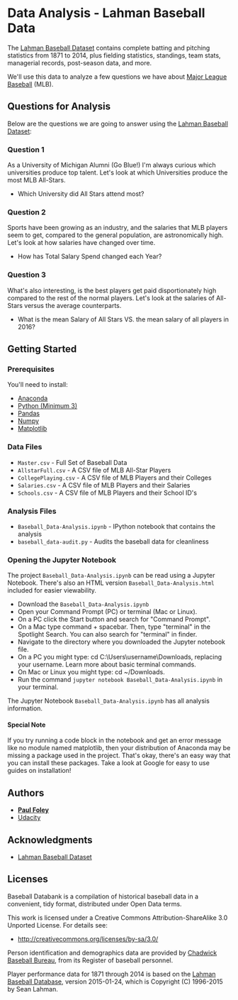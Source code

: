 # Data Analysis - Lahman Baseball Data

The [Lahman Baseball Dataset](http://www.seanlahman.com/baseball-archive/statistics/) contains complete batting and pitching statistics from 1871 to 2014, plus fielding statistics, standings, team stats, managerial records, post-season data, and more.

We'll use this data to analyze a few questions we have about [Major League Baseball](https://www.mlb.com/) (MLB).


## Questions for Analysis
Below are the questions we are going to answer using the [Lahman Baseball Dataset](http://www.seanlahman.com/baseball-archive/statistics/): 

### Question 1
As a University of Michigan Alumni (Go Blue!) I'm always curious which universities produce top talent. Let's look at which Universities produce the most MLB All-Stars.

* Which University did All Stars attend most?

### Question 2
Sports have been growing as an industry, and the salaries that MLB players seem to get, compared to the general population, are astronomically high. Let's look at how salaries have changed over time.

* How has Total Salary Spend changed each Year? 

### Question 3
What's also interesting, is the best players get paid disportionately high compared to the rest of the normal players. Let's look at the salaries of All-Stars versus the average counterparts.

* What is the mean Salary of All Stars VS. the mean salary of all players in 2016?


## Getting Started

### Prerequisites
You'll need to install:

* [Anaconda](https://www.continuum.io/downloads)
* [Python (Minimum 3)](https://www.continuum.io/blog/developer-blog/python-3-support-anaconda)
* [Pandas](https://anaconda.org/anaconda/pandas)
* [Numpy](https://anaconda.org/anaconda/numpy)
* [Matplotlib](https://anaconda.org/anaconda/matplotlib)


### Data Files
* `Master.csv` - Full Set of Baseball Data
* `AllstarFull.csv` - A CSV file of MLB All-Star Players
* `CollegePlaying.csv` - A CSV file of MLB Players and their Colleges
* `Salaries.csv` - A CSV file of MLB Players and their Salaries
* `Schools.csv` - A CSV file of MLB Players and their School ID's


### Analysis Files

* `Baseball_Data-Analysis.ipynb` - IPython notebook that contains the analysis
* `baseball_data-audit.py` - Audits the baseball data for cleanliness

### Opening the Jupyter Notebook
The project `Baseball_Data-Analysis.ipynb` can be read using a Jupyter Notebook. There's also an HTML version `Baseball_Data-Analysis.html` included for easier viewability.

* Download the `Baseball_Data-Analysis.ipynb`
* Open your Command Prompt (PC) or terminal (Mac or Linux).
* On a PC click the Start button and search for "Command Prompt".
* On a Mac type command + spacebar. Then, type "terminal" in the Spotlight Search. You can also search for "terminal" in finder.
* Navigate to the directory where you downloaded the Jupyter notebook file.
* On a PC you might type: cd C:\Users\username\Downloads\, replacing your username. Learn more about basic terminal commands.
* On Mac or Linux you might type: cd ~/Downloads.
* Run the command `jupyter notebook Baseball_Data-Analysis.ipynb` in your terminal.

The Jupyter Notebook `Baseball_Data-Analysis.ipynb` has all analysis information.

#### Special Note
If you try running a code block in the notebook and get an error message like no module named matplotlib, then your distribution of Anaconda may be missing a package used in the project. That's okay, there's an easy way that you can install these packages. Take a look at Google for easy to use guides on installation!


## Authors

* **[Paul Foley](https://github.com/paulfoley)**
* [Udacity](https://www.udacity.com/)


## Acknowledgments

* [Lahman Baseball Dataset](http://www.seanlahman.com/baseball-archive/statistics/)


## Licenses

Baseball Databank is a compilation of historical baseball data in a convenient, tidy format, distributed under Open Data terms.

This work is licensed under a Creative Commons Attribution-ShareAlike 3.0 Unported License. For details see:
* http://creativecommons.org/licenses/by-sa/3.0/

Person identification and demographics data are provided by [Chadwick Baseball Bureau](http://www.chadwick-bureau.com), from its Register of baseball personnel.

Player performance data for 1871 through 2014 is based on the [Lahman Baseball Database](http://www.seanlahman.com/baseball-archive/statistics/), version 2015-01-24, which is Copyright (C) 1996-2015 by Sean Lahman.
